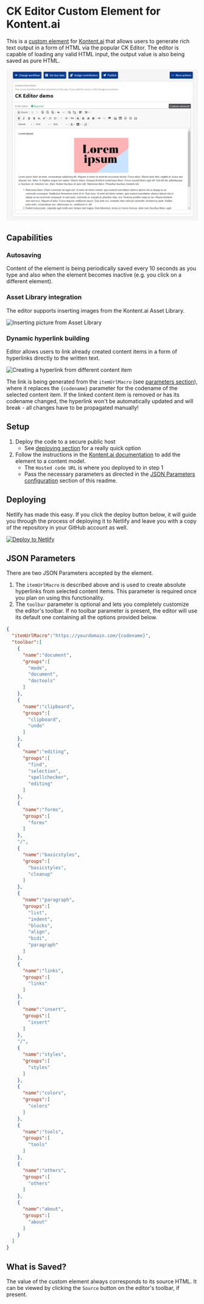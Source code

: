 # CK Editor Custom Element for Kontent.ai

This is a [custom element](https://docs.kontent.ai/tutorials/develop-apps/integrate/integrating-your-own-content-editing-features) for [Kontent.ai](https://kontent.ai) that allows users to generate rich text output in a form of HTML via the popular CK Editor. The editor is capable of loading any valid HTML input, the output value is also being saved as pure HTML.

![Screenshot of custom element](ckeditor.png)

## Capabilities

### Autosaving

Content of the element is being periodically saved every 10 seconds as you type and also when the element becomes inactive (e.g. you click on a different element).

### Asset Library integration

The editor supports inserting images from the Kontent.ai Asset Library.

![Inserting picture from Asset Library](ckeditor_images.gif)

### Dynamic hyperlink building

Editor allows users to link already created content items in a form of hyperlinks directly to the written text.

![Creating a hyperlink from different content item](ckeditor_links.gif)

The link is being generated from the `itemUrlMacro` (see [parameters section](#json-parameters)), where it replaces the `{codename}` parameter for the codename of the selected content item. If the linked content item is removed or has its codename changed, the hyperlink won't be automatically updated and will break - all changes have to be propagated manually!

## Setup

1. Deploy the code to a secure public host
    * See [deploying section](#Deploying) for a really quick option
1. Follow the instructions in the [Kontent.ai documentation](https://kontent.ai/learn/docs/custom-elements) to add the element to a content model.
    * The `Hosted code URL` is where you deployed to in step 1
    * Pass the necessary parameters as directed in the [JSON Parameters configuration](#json-parameters) section of this readme.

## Deploying

Netlify has made this easy. If you click the deploy button below, it will guide you through the process of deploying it to Netlify and leave you with a copy of the repository in your GitHub account as well.

[![Deploy to Netlify](https://www.netlify.com/img/deploy/button.svg)](https://app.netlify.com/start/deploy?repository=https://github.com/kontent-ai-presales-engineering/custom-element-ckeditor)

## JSON Parameters

There are two JSON Parameters accepted by the element.

1. The `itemUrlMacro` is described above and is used to create absolute hyperlinks from selected content items. This parameter is required once you plan on using this functionality.
2. The `toolbar` parameter is optional and lets you completely customize the editor's toolbar. If no toolbar parameter is present, the editor will use its default one containing all the options provided below.

```Json
{
  "itemUrlMacro":"https://yourdomain.com/{codename}",
  "toolbar":[
    {
      "name":"document",
      "groups":[
        "mode",
        "document",
        "doctools"
      ]
    },
    {
      "name":"clipboard",
      "groups":[
        "clipboard",
        "undo"
      ]
    },
    {
      "name":"editing",
      "groups":[
        "find",
        "selection",
        "spellchecker",
        "editing"
      ]
    },
    {
      "name":"forms",
      "groups":[
        "forms"
      ]
    },
    "/",
    {
      "name":"basicstyles",
      "groups":[
        "basicstyles",
        "cleanup"
      ]
    },
    {
      "name":"paragraph",
      "groups":[
        "list",
        "indent",
        "blocks",
        "align",
        "bidi",
        "paragraph"
      ]
    },
    {
      "name":"links",
      "groups":[
        "links"
      ]
    },
    {
      "name":"insert",
      "groups":[
        "insert"
      ]
    },
    "/",
    {
      "name":"styles",
      "groups":[
        "styles"
      ]
    },
    {
      "name":"colors",
      "groups":[
        "colors"
      ]
    },
    {
      "name":"tools",
      "groups":[
        "tools"
      ]
    },
    {
      "name":"others",
      "groups":[
        "others"
      ]
    },
    {
      "name":"about",
      "groups":[
        "about"
      ]
    }
  ]
}
```

## What is Saved?

The value of the custom element always corresponds to its source HTML. It can be viewed by clicking the `Source` button on the editor's toolbar, if present.
